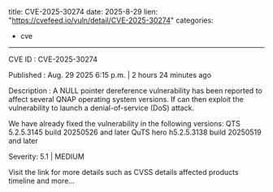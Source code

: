  
title: CVE-2025-30274
date: 2025-8-29
lien: "https://cvefeed.io/vuln/detail/CVE-2025-30274"
categories:
  - cve
---

CVE ID : CVE-2025-30274

Published :  Aug. 29
2025
6:15 p.m. | 2 hours
24 minutes ago

Description : A NULL pointer dereference vulnerability has been reported to affect several QNAP operating system versions. If  can then exploit the vulnerability to launch a denial-of-service (DoS) attack.

We have already fixed the vulnerability in the following versions:
QTS 5.2.5.3145 build 20250526 and later
QuTS hero h5.2.5.3138 build 20250519 and later

Severity: 5.1 | MEDIUM

Visit the link for more details
such as CVSS details
affected products
timeline
and more...
